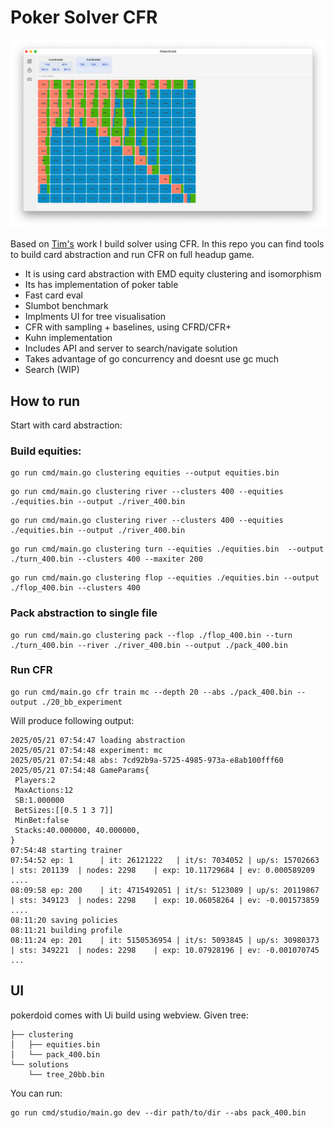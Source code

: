 # Poker Solver CFR

![UI Screenshot](docs/ui.png)

Based on [Tim's](https://github.com/timpalpant/go-cfr) work I build solver using CFR.
In this repo you can find tools to build card abstraction and run CFR on full headup game.

- It is using card abstraction with EMD equity clustering and isomorphism
- Its has implementation of poker table 
- Fast card eval
- Slumbot benchmark
- Implments UI for tree visualisation
- CFR with sampling + baselines, using CFRD/CFR+
- Kuhn implementation
- Includes API and server to search/navigate solution
- Takes advantage of go concurrency and doesnt use gc much
- Search (WIP)


## How to run

Start with card abstraction:

### Build equities:

```
go run cmd/main.go clustering equities --output equities.bin
```

```
go run cmd/main.go clustering river --clusters 400 --equities ./equities.bin --output ./river_400.bin
```

```
go run cmd/main.go clustering river --clusters 400 --equities ./equities.bin --output ./river_400.bin
```

```
go run cmd/main.go clustering turn --equities ./equities.bin  --output ./turn_400.bin --clusters 400 --maxiter 200
```

```
go run cmd/main.go clustering flop --equities ./equities.bin --output ./flop_400.bin --clusters 400
```


### Pack abstraction to single file

```
go run cmd/main.go clustering pack --flop ./flop_400.bin --turn ./turn_400.bin --river ./river_400.bin --output ./pack_400.bin
```


### Run CFR

```
go run cmd/main.go cfr train mc --depth 20 --abs ./pack_400.bin --output ./20_bb_experiment
```

Will produce following output:

```
2025/05/21 07:54:47 loading abstraction
2025/05/21 07:54:48 experiment: mc
2025/05/21 07:54:48 abs: 7cd92b9a-5725-4985-973a-e8ab100fff60
2025/05/21 07:54:48 GameParams{
 Players:2
 MaxActions:12
 SB:1.000000
 BetSizes:[[0.5 1 3 7]]
 MinBet:false
 Stacks:40.000000, 40.000000,
}
07:54:48 starting trainer
07:54:52 ep: 1      | it: 26121222   | it/s: 7034052 | up/s: 15702663 | sts: 201139  | nodes: 2298    | exp: 10.11729684 | ev: 0.000589209
....
08:09:58 ep: 200    | it: 4715492051 | it/s: 5123089 | up/s: 20119867 | sts: 349123  | nodes: 2298    | exp: 10.06058264 | ev: -0.001573859
....
08:11:20 saving policies
08:11:21 building profile
08:11:24 ep: 201    | it: 5150536954 | it/s: 5093845 | up/s: 30980373 | sts: 349221  | nodes: 2298    | exp: 10.07928196 | ev: -0.001070745
...
```

## UI

pokerdoid comes with Ui build using webview. Given tree:
```
├── clustering
│   ├── equities.bin
│   └── pack_400.bin
└── solutions
    └── tree_20bb.bin
```

You can run:

```
go run cmd/studio/main.go dev --dir path/to/dir --abs pack_400.bin
```

